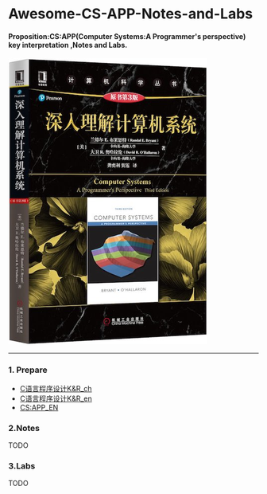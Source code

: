 # Awesome-CS-APP-Notes-and-Labs
#### Proposition:CS:APP(Computer Systems:A Programmer's perspective) key interpretation ,Notes and Labs.


![](./_Attachments/Cover.jpg)

---

### 1. Prepare
- [C语言程序设计K&R_ch](Books/C_language_K&R_ch.pdf)
- [C语言程序设计K&R_en](Books/C_language_K&R_en.pdf)
- [CS:APP_EN](Books/CSAPP(3rd)English.pdf)

### 2.Notes
TODO
### 3.Labs
TODO
